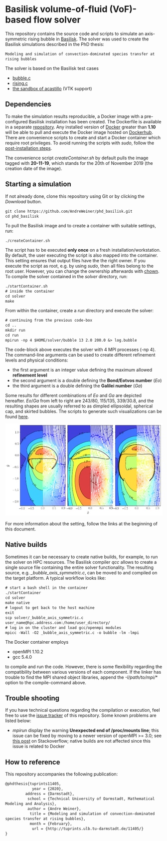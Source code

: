 # Basilisk volume-of-fluid (VoF)-based flow solver

This repository contains the source code and scripts to simulate an axis-symmetric rising bubble in [Basilisk](http://basilisk.fr/). The solver was used to create the Basilisk simulations described in the PhD thesis:
```
Modeling and simulation of convection-dominated species transfer at rising bubbles
```
The solver is based on the Basilisk test cases
- [bubble.c](http://basilisk.fr/src/examples/bubble.c)
- [rising.c](http://basilisk.fr/src/test/rising.c)
- [the sandbox of acastillo](http://basilisk.fr/sandbox/acastillo/readme) (VTK support)

## Dependencies

To make the simulation results reproducible, a Docker image with a pre-configured Basilisk installation has been created. The Dockerfile is available in a separate [repository](https://github.com/AndreWeiner/basilisk_docker). Any installed version of [Docker](https://docs.docker.com/install/) greater than **1.10** will be able to pull and execute the Docker image hosted on [Dockerhub](https://hub.docker.com/r/andreweiner/basilisk). There are convenience scripts to create and start a Docker container which require root privileges. To avoid running the scripts with *sudo*, follow the [post-installation steps](https://docs.docker.com/install/linux/linux-postinstall/).

The convenience script *createContainer.sh* by default pulls the image tagged with **20-11-19**, which stands for the 20th of November 2019 (the creation date of the image).

## Starting a simulation

If not already done, clone this repository using Git or by clicking the *Download* button.

```
git clone https://github.com/AndreWeiner/phd_basilisk.git
cd phd_basilisk
```
To pull the Basilisk image and to create a container with suitable settings, run:

```
./createContainer.sh
```
The script has to be executed **only once** on a fresh installation/workstation. By default, the user executing the script is also mapped into the container. This setting ensures that output files have the the right owner. If you execute the script as root, e.g. by using *sudo*, then all files belong to the root user. However, you can change the ownership afterwards with [chown](https://askubuntu.com/questions/693418/use-chown-to-set-the-ownership-of-all-a-folders-subfolders-and-files/693423). To compile the solver contained in the *solver* directory, run:

```
./startContainer.sh
# inside the container
cd solver
make
```
From within the container, create a *run* directory and execute the solver:
```
# continuing from the previous code-box
cd ..
mkdir run
cd run
mpirun -np 4 $HOME/solver/bubble 13 2.0 200.0 &> log.bubble
```
The code-block above executes the solver with 4 MPI processes (-np 4). The command-line arguments can be used to create different refinement levels and physical conditions:

- the first argument is an integer value defining the maximum allowed **refinement level**
- the second argument is a double defining the **Bond/Eotvos number** (*Eo*)
- the third argument is a double defining the **Galilei number** (*Ga*)

Some results for different combinations of *Eo* and *Ga* are depicted hereafter. *Eo*/*Ga* from left to right are 243/80, 115/135, 339/30.8, and the resulting shapes are usually referred to as dimpled ellipsoidal, spherical cap, and skirted bubbles. The scripts to generate such visualizations can be found [here](https://github.com/AndreWeiner/phd_notebooks/blob/master/notebooks/basilisk_2D_velocity_field.ipynb).

<img src="bhaga_velocity_fields.png" alt="shapes" width="800"/>

For more information about the setting, follow the links at the beginning of this document.

## Native builds

Sometimes it can be necessary to create native builds, for example, to run the solver on HPC resources. The Basilisk compiler *qcc* allows to create a single source file containing the entire solver functionality. The resulting source, e.g. *_bubble_axis_symmetric.c*, can be moved to and compiled on the target platform. A typical workflow looks like:

```
# start a bash shell in the container
./startContainer
cd solver
make native
# logout to get back to the host machine
exit
scp solver/_bubble_axis_symmetric.c user_name@hpc.address.com:/home/user_directory/
# log in on the cluster and load gcc/openmpi modules
mpicc -Wall -O2 _bubble_axis_symmetric.c -o bubble -lm -lmpi
```
The Docker container employs

- openMPI 1.10.2
- gcc 5.4.0

to compile and run the code. However, there is some flexibility regarding the compatibility between various versions of each component. If the linker has trouble to find the MPI shared object libraries, append the *-I/path/to/mpi/** option to the compile-command above.

## Trouble shooting

If you have technical questions regarding the compilation or execution, feel free to use the [issue tracker](https://github.com/AndreWeiner/phd_basilisk/issues) of this repository. Some known problems are listed below:

- *mpirun* display the warning **Unexpected end of /proc/mounts line**; this issue can be fixed by moving to a newer version of openMPI >= 3.0; see [this post](https://stackoverflow.com/questions/46138549/docker-openmpi-and-unexpected-end-of-proc-mounts-line) on Stackoverflow; native builds are not affected since this issue is related to Docker

## How to reference

This repository accompanies the following publication:
```
@phdthesis{tuprints11405,
            year = {2020},
         address = {Darmstadt},
          school = {Technical University of Darmstadt, Mathematical Modeling and Analysis},
          author = {Andre Weiner},
           title = {Modeling and simulation of convection-dominated species transfer at rising bubbles},
           month = {February},
            url = {http://tuprints.ulb.tu-darmstadt.de/11405/}
}
```
